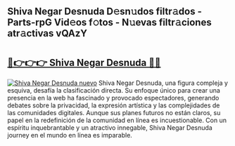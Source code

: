 ## Shiva Negar Desnuda D𝚎sn𝚞dos filtr𝚊dos - Parts-rpG Vid𝚎os f𝚘tos - N𝚞evas filtr𝚊ciones atr𝚊ctivas vQAzY

# <h2><a href="http://mb0jb6r.tromn.icu/?c=Shiva+Negar+Desnuda">🔗👉👉👉 Shiva Negar Desnuda 🔗🔗</a></h2>

[![Shiva Negar Desnuda nuevo](https://i.imgur.com/pEAQMta.gif)](http://mb0jb6r.tromn.icu/?c=Shiva+Negar+Desnuda)
Shiva Negar Desnuda, una figura compleja y esquiva, desafía la clasificación directa. Su enfoque único para crear una presencia en la web ha fascinado y provocado espectadores, generando debates sobre la privacidad, la expresión artística y las complejidades de las comunidades digitales. Aunque sus planes futuros no están claros, su papel en la redefinición de la comunidad en línea es incuestionable. Con un espíritu inquebrantable y un atractivo innegable, Shiva Negar Desnuda journey en el mundo en línea es imparable.
